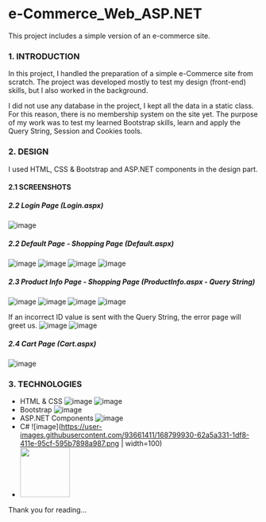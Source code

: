 # e-Commerce_Web_ASP.NET
 This project includes a simple version of an e-commerce site.
 
 ### 1. INTRODUCTION
 
In this project, I handled the preparation of a simple e-Commerce site from scratch. The project was developed mostly to test my design (front-end) skills, but I also worked in the background. 

I did not use any database in the project, I kept all the data in a static class. For this reason, there is no membership system on the site yet. The purpose of my work was to test my learned Bootstrap skills, learn and apply the Query String, Session and Cookies tools.

 ### 2. DESIGN

I used HTML, CSS & Bootstrap and ASP.NET components in the design part.

 #### 2.1 SCREENSHOTS

 ##### 2.2 Login Page (Login.aspx)
 
 ![image](https://user-images.githubusercontent.com/93661411/168794635-f75613e0-cb57-4482-a8cc-98054305bd5b.png)

 ##### 2.2 Default Page - Shopping Page (Default.aspx)
 
 ![image](https://user-images.githubusercontent.com/93661411/168794759-86bfd7dc-9850-42b5-a0de-41be0705b23f.png)
 ![image](https://user-images.githubusercontent.com/93661411/168794799-33cf1401-6478-412a-b5a4-7e84fc366f28.png)
 ![image](https://user-images.githubusercontent.com/93661411/168794865-332cdd9b-d0d4-4d97-9132-a45acb569198.png)
 ![image](https://user-images.githubusercontent.com/93661411/168794904-92eccf71-de56-4b7f-a54e-d982f92f61a5.png)

 ##### 2.3 Product Info Page - Shopping Page (ProductInfo.aspx - Query String)
 
 ![image](https://user-images.githubusercontent.com/93661411/168795130-741799c9-65a1-4cc6-9c5d-76277bb6818a.png)
 ![image](https://user-images.githubusercontent.com/93661411/168795166-4fd30992-1987-4dab-8b2d-bad77007cad6.png)
 ![image](https://user-images.githubusercontent.com/93661411/168795197-ce4263da-01c3-439c-83c2-edea51663b09.png)
 ![image](https://user-images.githubusercontent.com/93661411/168795627-bae75a9b-e036-4cc9-8691-db81931017f8.png)
 
 If an incorrect ID value is sent with the Query String, the error page will greet us.
 ![image](https://user-images.githubusercontent.com/93661411/168798123-5ff97edd-18b7-435f-a37d-e5e8b5a2ad46.png)
 ![image](https://user-images.githubusercontent.com/93661411/168798169-c29a8408-2ec1-4c5e-af78-4704fd61d7b8.png)

 ##### 2.4 Cart Page (Cart.aspx)
 
 ![image](https://user-images.githubusercontent.com/93661411/168799357-442ce9a4-ac62-486e-983a-494e0a96ef35.png)

 ### 3. TECHNOLOGIES

- HTML & CSS ![image](https://user-images.githubusercontent.com/93661411/168799452-d8f6deaa-ae7a-49de-8d1d-a4aad0b20bc1.png) ![image](https://user-images.githubusercontent.com/93661411/168799493-0597fc17-d568-4799-9f61-60c964981766.png)
- Bootstrap ![image](https://user-images.githubusercontent.com/93661411/168799536-c3dd9889-a1c4-42d8-9ec1-0644e61605f2.png)
- ASP.NET Components ![image](https://user-images.githubusercontent.com/93661411/168799584-ab59894e-6ed7-47dc-a57f-bea73b18035c.png)
- C# ![image](https://user-images.githubusercontent.com/93661411/168799930-62a5a331-1df8-411e-95cf-595b7898a987.png | width=100)
- <img src="https://user-images.githubusercontent.com/93661411/168799930-62a5a331-1df8-411e-95cf-595b7898a987.png" width="100" height="100">

Thank you for reading...







